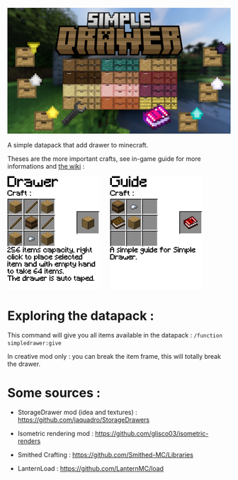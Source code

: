 ![Banner](https://github.com/edayot/SimpleDrawer/raw/master/images/simple_drawer.png)

A simple datapack that add drawer to minecraft.


Theses are the more important crafts, see in-game guide for more informations and [the wiki](https://github.com/edayot/SimpleDrawer/wiki) :

![CraftDrawer](https://github.com/edayot/SimpleDrawer/raw/master/assets/simpledrawer/textures/item/font/craft_drawer.png) ![Vide](https://github.com/edayot/SimpleDrawer/raw/master/images/vide.png) ![CraftGuide](https://github.com/edayot/SimpleDrawer/raw/master/assets/simpledrawer/textures/item/font/craft_guide.png)


# Exploring the datapack :

This command will give you all items available in the datapack :
```/function simpledrawer:give```

In creative mod only : you can break the item frame, this will totally break the drawer.

# Some sources :
- StorageDrawer mod (idea and textures) : https://github.com/jaquadro/StorageDrawers

- Isometric rendering mod : https://github.com/glisco03/isometric-renders

- Smithed Crafting : https://github.com/Smithed-MC/Libraries

- LanternLoad : https://github.com/LanternMC/load
